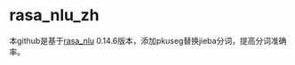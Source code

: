 # rasa_nlu_zh
本github是基于[rasa_nlu](https://github.com/RasaHQ/rasa_nlu/tree/master) 0.14.6版本，添加pkuseg替换jieba分词，提高分词准确率。  
